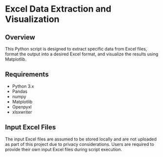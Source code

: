 # Excel Data Extraction and Visualization

## Overview

This Python script is designed to extract specific data from Excel files, format the output into a desired Excel format, and visualize the results using Matplotlib.


## Requirements

- Python 3.x
- Pandas
- numpy
- Matplotlib
- Openpyxl
- xlsxwriter



## Input Excel Files

The input Excel files are assumed to be stored locally and are not uploaded as part of this project due to privacy considerations. 
Users are required to provide their own input Excel files during script execution.

